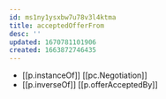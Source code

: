 ```yaml
---
id: ms1ny1ysxbw7u78v3l4ktma
title: acceptedOfferFrom
desc: ''
updated: 1670781101906
created: 1663872746435
---
```


- [[p.instanceOf]] [[pc.Negotiation]]
- [[p.inverseOf]] [[p.offerAcceptedBy]]